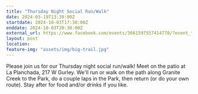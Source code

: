 ```yaml
---
title: "Thursday Night Social Run/Walk"
date: 2024-03-19T13:39:00Z
startdate: 2024-10-03T17:30:00Z
enddate: 2024-10-03T20:30:00Z
external_url: https://www.facebook.com/events/3661597557414778/?event_time_id=3661597574081443
layout: post
location: 
feature-img: "assets/img/big-trail.jpg"
---
```


Please join us for our Thursday night social run/walk! Meet on the patio at La Planchada, 217 W Gurley.  We'll run or walk on the path along Granite Creek to the Park, do a couple laps in the Park, then return (or do your own route).  Stay after for food and/or drinks if you like.<br>
  <br>
  

